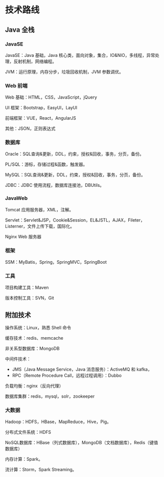 # 技术路线

## Java 全栈

### JavaSE

JavaSE：Java 基础，Java 核心类，面向对象，集合，IO&NIO，多线程，异常处理，反射机制，网络编程。

JVM：运行原理，内存分步，垃圾回收机制，JVM 参数调优。

### Web 前端

Web 基础：HTML，CSS，JavaScript，jQuery

UI 框架：Bootstrap，EasyUI，LayUI

前端框架：VUE，React，AngularJS

其他：JSON，正则表达式

### 数据库

Oracle：SQL查询&更新，DDL，约束，授权&回收，事务，分页，备份。

PL/SQL：游标，存储过程&函数，触发器。

MySQL：SQL查询&更新，DDL，约束，授权&回收，事务，分页，备份。

JDBC：JDBC 使用流程，数据库连接池，DBUtils。

### JavaWeb

Tomcat 应用服务器，XML，注解。

Servlet：Servlet&JSP，Cookie&Session，EL&JSTL，AJAX，Fileter，Listerner，文件上传下载，国际化。

Nginx Web 服务器

### 框架

SSM：MyBatis，Spring，SpringMVC，SpringBoot

### 工具

项目构建工具：Maven

版本控制工具：SVN，Git

## 附加技术

操作系统：Linux，熟悉 Shell 命令

缓存技术：redis、memcache

非关系型数据库：MongoDB

中间件技术：

- JMS（Java Message Service，Java 消息服务）：ActiveMQ 和 kafka，
- RPC（Remote Procedure Call，远程过程调用）：Dubbo

负载均衡：nginx（反向代理）

数据库集群：redis，mysql，solr，zookeeper

### 大数据

Hadoop：HDFS，HBase，MapReduce，Hive，Pig。

分布式文件系统：HDFS

NoSQL数据库：HBase（列式数据库），MongoDB（文档数据库），Redis（键值数据库）

内存计算：Spark。

流计算：Storm，Spark Streaming。
